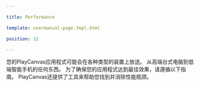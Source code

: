 ---
title: Performance
template: usermanual-page.tmpl.html
position: 12
---

您的PlayCanvas应用程式可能会在各种类型的装置上放送。 从高端台式电脑到低端智能手机的任何东西。 为了确保您的应用程式达到最佳效果，请遵循以下指南。 PlayCanvas还提供了工具来帮助您找到并消除性能瓶颈。

